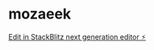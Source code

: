 # mozaeek

[Edit in StackBlitz next generation editor ⚡️](https://stackblitz.com/~/github.com/rojanawi/mozaeek)